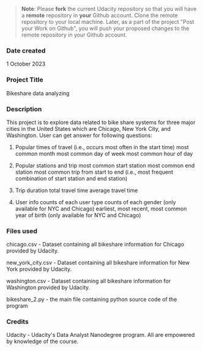 >**Note**: Please **fork** the current Udacity repository so that you will have a **remote** repository in **your** Github account. Clone the remote repository to your local machine. Later, as a part of the project "Post your Work on Github", you will push your proposed changes to the remote repository in your Github account.

### Date created
1 October 2023

### Project Title
Bikeshare data analyzing 

### Description
This project is to explore data related to bike share systems for three major cities in the United States which are Chicago, New York City, and Washington. User can get answer for following questions:
1. Popular times of travel (i.e., occurs most often in the start time)
most common month
most common day of week
most common hour of day

2. Popular stations and trip
most common start station
most common end station
most common trip from start to end (i.e., most frequent combination of start station and end station)

3. Trip duration
total travel time
average travel time

4. User info
counts of each user type
counts of each gender (only available for NYC and Chicago)
earliest, most recent, most common year of birth (only available for NYC and Chicago)

### Files used
chicago.csv - Dataset containing all bikeshare information for Chicago provided by Udacity.

new_york_city.csv - Dataset containing all bikeshare information for New York provided by Udacity.

washington.csv - Dataset containing all bikeshare information for Washington provided by Udacity. 

bikeshare_2.py - the main file containing python source code of the program

### Credits
Udacity - Udacity's Data Analyst Nanodegree program. All are empowered by knowledge of the course.

